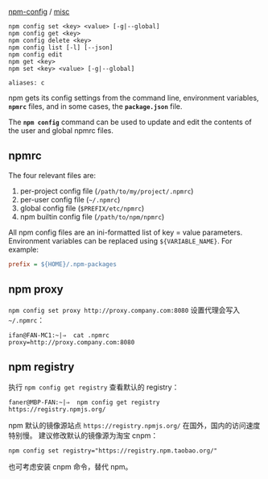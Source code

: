 [npm-config](https://docs.npmjs.com/misc/config)  / [misc](https://docs.npmjs.com/misc/config)  

```shell
npm config set <key> <value> [-g|--global]
npm config get <key>
npm config delete <key>
npm config list [-l] [--json]
npm config edit
npm get <key>
npm set <key> <value> [-g|--global]

aliases: c
```

npm gets its config settings from the command line, environment variables, **`npmrc`** files, and in some cases, the **`package.json`** file.

The **`npm config`** command can be used to update and edit the contents of the user and global npmrc files.

## npmrc

The four relevant files are:

1. per-project config file (`/path/to/my/project/.npmrc`)  
2. per-user config file (`~/.npmrc`)  
3. global config file (`$PREFIX/etc/npmrc`)  
4. npm builtin config file (`/path/to/npm/npmrc`)  

All npm config files are an ini-formatted list of key = value parameters. Environment variables can be replaced using `${VARIABLE_NAME}`. For example:

```ini
prefix = ${HOME}/.npm-packages
```

## npm proxy

`npm config set proxy http://proxy.company.com:8080` 设置代理会写入 `~/.npmrc`：

```shell
ifan@FAN-MC1:~|⇒  cat .npmrc
proxy=http://proxy.company.com:8080
```

## npm registry

执行 `npm config get registry` 查看默认的 registry：

```
faner@MBP-FAN:~|⇒  npm config get registry
https://registry.npmjs.org/
```

npm 默认的镜像源站点 `https://registry.npmjs.org/` 在国外，国内的访问速度特别慢。
建议修改默认的镜像源为淘宝 cnpm：

```
npm config set registry="https://registry.npm.taobao.org/"
```

也可考虑安装 cnpm 命令，替代 npm。